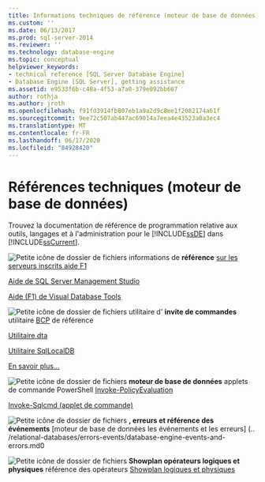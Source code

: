 ```yaml
---
title: Informations techniques de référence (moteur de base de données) | Microsoft Docs
ms.custom: ''
ms.date: 06/13/2017
ms.prod: sql-server-2014
ms.reviewer: ''
ms.technology: database-engine
ms.topic: conceptual
helpviewer_keywords:
- technical reference [SQL Server Database Engine]
- Database Engine [SQL Server], getting assistance
ms.assetid: e9533f6b-c48a-4f53-a7a0-379e092bb667
author: rothja
ms.author: jroth
ms.openlocfilehash: f91fd3914fb807eb1a9a2d9c8ee1f2082174a61f
ms.sourcegitcommit: 9ee72c507ab447ac69014a7eea4e43523a0a3ec4
ms.translationtype: MT
ms.contentlocale: fr-FR
ms.lasthandoff: 06/17/2020
ms.locfileid: "84928420"
---
```

# <a name="technical-reference-database-engine"></a>Références techniques (moteur de base de données)
  Trouvez la documentation de référence de programmation relative aux outils, langages et à l'administration pour le [!INCLUDE[ssDE](../includes/ssde-md.md)] dans [!INCLUDE[ssCurrent](../includes/sscurrent-md.md)].

 ![Petite icône de dossier de fichiers](../../2014/integration-services/media/filefolder-small.gif "Petite icône de dossier de fichiers") informations de **référence** [sur les serveurs inscrits aide F1](../ssms/register-servers/registered-servers-f1-help.md)

 [Aide de SQL Server Management Studio](../ssms/menu-help/sql-server-management-studio-menu-help.md)

 [Aide (F1) de Visual Database Tools](../ssms/visual-db-tools/visual-database-tools-f1-help.md)

 ![Petite icône de dossier de fichiers](../../2014/integration-services/media/filefolder-small.gif "Petite icône de dossier de fichiers") utilitaire d' **invite de commandes** utilitaire [BCP](../tools/bcp-utility.md) de référence

 [Utilitaire dta](../tools/dta/dta-utility.md)

 [Utilitaire SqlLocalDB](../tools/sqllocaldb-utility.md)

 [En savoir plus...](../tools/command-prompt-utility-reference-database-engine.md)

 ![Petite icône de dossier de fichiers](../../2014/integration-services/media/filefolder-small.gif "Petite icône de dossier de fichiers") **moteur de base de données** applets de commande PowerShell [Invoke-PolicyEvaluation](../../2014/database-engine/invoke-policyevaluation-cmdlet.md)

 [Invoke-Sqlcmd (applet de commande)](../../2014/database-engine/invoke-sqlcmd-cmdlet.md)

 ![Petite icône de dossier de fichiers](../../2014/integration-services/media/filefolder-small.gif "Petite icône de dossier de fichiers") **, erreurs et référence des événements** [moteur de base de données les événements et les erreurs] (.. /relational-databases/errors-events/database-engine-events-and-errors.md0

 ![Petite icône de dossier de fichiers](../../2014/integration-services/media/filefolder-small.gif "Petite icône de dossier de fichiers") **Showplan opérateurs logiques et physiques** référence des opérateurs [Showplan logiques et physiques](../relational-databases/showplan-logical-and-physical-operators-reference.md)


